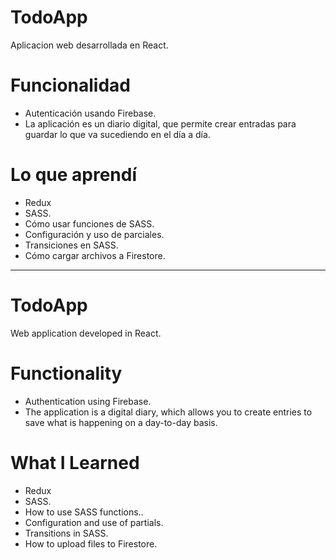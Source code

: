 # TodoApp
 Aplicacion web desarrollada en React.

# Funcionalidad
* Autenticación usando Firebase.
* La aplicación es un diario digital, que permite crear entradas para guardar lo que va sucediendo en el día a día.

 # Lo que aprendí
 * Redux
 * SASS.
 * Cómo usar funciones de SASS.
 * Configuración y uso de parciales.
 * Transiciones en SASS.
 * Cómo cargar archivos a Firestore.


 ------------------------------------------------------------
 # TodoApp
 Web application developed in React.

# Functionality
* Authentication using Firebase.
* The application is a digital diary, which allows you to create entries to save what is happening on a day-to-day basis.

 # What I Learned
 * Redux
 * SASS.
 * How to use SASS functions..
 * Configuration and use of partials.
 * Transitions in SASS.
 * How to upload files to Firestore.